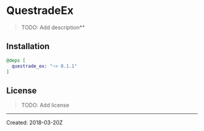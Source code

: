 # QuestradeEx

> TODO: Add description**


## Installation

```elixir
@deps [
  questrade_ex: "~> 0.1.1"
]
```

## License

> TODO: Add license

----
Created:  2018-03-20Z
